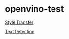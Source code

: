 # openvino-test

[Style Transfer](https://colab.research.google.com/drive/1SahKquI0tS1zC6iYaWC8RLR2sUzQQJt4?usp=drive_link)

[Text Detection](https://colab.research.google.com/drive/1mIud_aS15Hzt8at4A9B4RPjCLGNmBHng?usp=drive_link)
